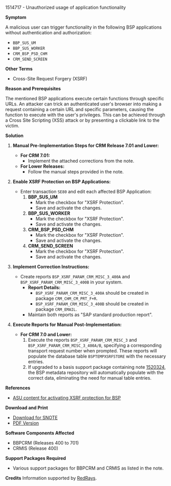 1514717 - Unauthorized usage of application functionality

**Symptom**

A malicious user can trigger functionality in the following BSP applications without authentication and authorization:
- `BBP_SUS_UM`
- `BBP_SUS_WORKER`
- `CRM_BSP_PSD_CHM`
- `CRM_SEND_SCREEN`

**Other Terms**
- Cross-Site Request Forgery (XSRF)

**Reason and Prerequisites**

The mentioned BSP applications execute certain functions through specific URLs. An attacker can trick an authenticated user's browser into making a request containing a certain URL and specific parameters, causing the function to execute with the user's privileges. This can be achieved through a Cross Site Scripting (XSS) attack or by presenting a clickable link to the victim.

**Solution**

1. **Manual Pre-Implementation Steps for CRM Release 7.01 and Lower:**
   - **For CRM 7.01:**
     - Implement the attached corrections from the note.
   - **For Lower Releases:**
     - Follow the manual steps provided in the note.

2. **Enable XSRF Protection on BSP Applications:**
   - Enter transaction `SE80` and edit each affected BSP Application:
     1. **BBP_SUS_UM**
        - Mark the checkbox for "XSRF Protection".
        - Save and activate the changes.
     2. **BBP_SUS_WORKER**
        - Mark the checkbox for "XSRF Protection".
        - Save and activate the changes.
     3. **CRM_BSP_PSD_CHM**
        - Mark the checkbox for "XSRF Protection".
        - Save and activate the changes.
     4. **CRM_SEND_SCREEN**
        - Mark the checkbox for "XSRF Protection".
        - Save and activate the changes.

3. **Implement Correction Instructions:**
   - Create reports `BSP_XSRF_PARAM_CRM_MISC_3_400A` and `BSP_XSRF_PARAM_CRM_MISC_3_400B` in your system.
     - **Report Details:**
       - `BSP_XSRF_PARAM_CRM_MISC_3_400A` should be created in package `CRM_CHM_CM_PRT_F+R`.
       - `BSP_XSRF_PARAM_CRM_MISC_3_400B` should be created in package `CRM_EMAIL`.
     - Maintain both reports as "SAP standard production report".

4. **Execute Reports for Manual Post-Implementation:**
   - **For CRM 7.0 and Lower:**
     1. Execute the reports `BSP_XSRF_PARAM_CRM_MISC_3` and `BSP_XSRF_PARAM_CRM_MISC_3_400A/B`, specifying a corresponding transport request number when prompted. These reports will populate the database table `BSPTEMPXSRFSTORE` with the necessary entries.
     2. If upgraded to a basis support package containing note [1520324](https://me.sap.com/notes/1520324), the BSP metadata repository will automatically populate with the correct data, eliminating the need for manual table entries.

**References**
- [ASU content for activating XSRF protection for BSP](https://me.sap.com/notes/1540729)

**Download and Print**
- [Download for SNOTE](https://notesdownloads.sap.com/note/0040000008977262017)
- [PDF Version](https://me.sap.com/sap/support/sfm/notes/print/0001514717?language=en-US&token=E91272BA63B27AE18C4B47D776DF8F93)

**Software Components Affected**
- BBPCRM (Releases 400 to 701)
- CRMIS (Release 400)

**Support Packages Required**
- Various support packages for BBPCRM and CRMIS as listed in the note.

**Credits**
Information supported by [RedRays](https://redrays.io).
